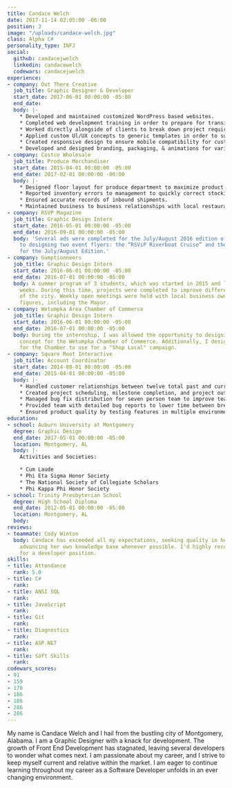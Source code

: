 ```yaml
---
title: Candace Welch
date: 2017-11-14 02:05:00 -06:00
position: 3
image: "/uploads/candace-welch.jpg"
class: Alpha C#
personality_type: INFJ
social:
  github: candacejwelch
  linkedin: candacewelch
  codewars: candacejwelch
experience:
- company: Out There Creative
  job_title: Graphic Designer & Developer
  start_date: 2017-06-01 00:00:00 -05:00
  end_date: 
  body: |-
    * Developed and maintained customized WordPress based websites.
    * Completed web development training in order to prepare for transitioning into a primarily development role.
    * Worked directly alongside of clients to break down project requirements and manage task creation.
    * Applied custom Ul/UX concepts to generic templates in order to successfully satisfy customer requirements
    * Created responsive design to ensure mobile compatibility for custom websites.
    * Developed and designed branding, packaging, & animations for various projects.
- company: Costco Wholesale
  job_title: Produce Merchandiser
  start_date: 2015-04-01 00:00:00 -05:00
  end_date: 2017-02-01 00:00:00 -06:00
  body: |-
    * Designed floor layout for produce department to maximize product turnover.
    * Reported inventory errors to management to quickly correct stocking issues and avoid runaway over/under stocking.
    * Ensured accurate records of inbound shipments.
    * Maintained business to business relationships with local restaurants in order to promote Costco community involvement.
- company: RSVP Magazine
  job_title: Graphic Design Intern
  start_date: 2016-05-01 00:00:00 -05:00
  end_date: 2016-09-01 00:00:00 -05:00
  body: 'Several ads were completed for the July/August 2016 edition of RSVP. In addition
    to designing two event flyers: the “RSViP Riverboat Cruise” and the Release Party
    for the July/August Edition.'
- company: Gumptionneers
  job_title: Graphic Design Intern
  start_date: 2016-06-01 00:00:00 -05:00
  end_date: 2016-07-01 00:00:00 -05:00
  body: A summer program of 3 students, which was started in 2015 and last 6 to 8
    weeks. During this time, projects were completed to improve different aspects
    of the city. Weekly open meetings were held with local business owners and community
    figures, including the Mayor.
- company: Wetumpka Area Chamber of Commerce
  job_title: Graphic Design Intern
  start_date: 2016-06-01 00:00:00 -05:00
  end_date: 2016-07-01 00:00:00 -05:00
  body: During the internship, I was allowed the opportunity to designing a new Billboard
    concept for the Wetumpka Chamber of Commerce. Additionally, I designed a banner
    for the Chamber to use for a "Shop Local" campaign.
- company: Square Root Interactive
  job_title: Account Coordinator
  start_date: 2014-08-01 00:00:00 -05:00
  end_date: 2015-04-01 00:00:00 -05:00
  body: |-
    * Handled customer relationships between twelve total past and current accounts.
    * Created project scheduling, milestone completion, and project outlook reports to accurately determine the health of the project.
    * Managed bug fix distribution for seven person team to improve team efficiency.
    * Provided team with detailed bug reports to lower time between breaks and fixes.
    * Ensured product quality by testing features in multiple environments.
education:
- school: Auburn University at Montgomery
  degree: Graphic Design
  end_date: 2017-05-01 00:00:00 -05:00
  location: Montgomery, AL
  body: |-
    Activities and Societies:

    * Cum Laude
    * Phi Eta Sigma Honor Society
    * The National Society of Collegiate Scholars
    * Phi Kappa Phi Honor Society
- school: Trinity Presbyterian School
  degree: High School Diploma
  end_date: 2012-05-01 00:00:00 -05:00
  location: Montgomery, AL
  body: 
reviews:
- teammate: Cody Winton
  body: Candace has exceeded all my expectations, seeking quality in her work and
    advancing her own knowledge base whenever possible. I'd highly recommend Candace
    for a developer position.
skills:
- title: Attendance
  rank: 5.0
- title: C#
  rank: 
- title: ANSI SQL
  rank: 
- title: JavaScript
  rank: 
- title: Git
  rank: 
- title: Diagnostics
  rank: 
- title: ASP.NET
  rank: 
- title: Soft Skills
  rank: 
codewars_scores:
- 91
- 159
- 178
- 186
- 186
- 286
- 286
---
```


My name is Candace Welch and I hail from the bustling city of Montgomery, Alabama. I am a Graphic Designer with a knack for development. The growth of Front End Development has stagnated, leaving several developers to wonder what comes next. I am passionate about my career, and I strive to keep myself current and relative within the market. I am eager to continue learning throughout my career as a Software Developer unfolds in an ever changing environment.